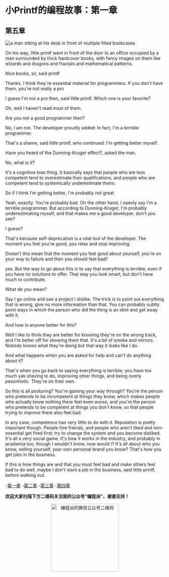 # 小Printf的编程故事：第一章

## 第五章

![a man sitting at his desk in front of multiple filled bookcases](http://ferd.ca/static/img/printf/books.png)


On his way, little printf went in front of the door to an office occupied by a man surrounded by thick hardcover books, with fancy images on them like wizards and dragons and fractals and mathematical patterns.

Nice books, sir, said printf

Thanks. I think they're essential material for programmers. If you don't have them, you're not really a pro

I guess I'm not a pro then, said little printf. Which one is your favorite?

Oh, well I haven't read most of them.

Are you not a good programmer then?

No, I am not. The developer proudly added: In fact, I'm a terrible programmer.

That's a shame, said little printf, who continued: I'm getting better myself.

Have you heard of the Dunning-Kruger effect?, asked the man.

No, what is it?

It's a cognitive bias thing. It basically says that people who are less competent tend to overestimate their qualifications, and people who are competent tend to systemically underestimate theirs.

So if I think I'm getting better, I'm probably not great

Yeah, exactly. You're probably bad. On the other hand, I openly say I'm a terrible programmer. But according to Dunning-Kruger, I'm probably underestimating myself, and that makes me a good developer, don't you see?

I guess?

That's because self-deprecation is a vital tool of the developer. The moment you feel you're good, you relax and stop improving.

Doesn't this mean that the moment you feel good about yourself, you're on your way to failure and then you should feel bad?

yes. But the way to go about this is to say that everything is terrible, even if you have no solutions to offer. That way you look smart, but don't have much to contribute.

What do you mean?

Say I go online and see a project I dislike. The trick is to point out everything that is wrong, give no more information than that. You can probably subtly point ways in which the person who did the thing is an idiot and get away with it.

And how is anyone better for this?

Well I like to think they are better for knowing they're on the wrong track, and I'm better off for showing them that. It's a bit of smoke and mirrors. Nobody knows what they're doing but that way it looks like I do.

And what happens when you are asked for help and can't do anything about it?

That's when you go back to saying everything is terrible; you have too much yak shaving to do, improving other things, and being overly pessimistic. They're on their own.

So this is all posturing? You're gaming your way through? You're the person who pretends to be incompetent at things they know, which makes people who actually know nothing there feel even worse, and you're the person who pretends to be competent at things you don't know, so that people trying to improve there also feel bad.

In any case, competence has very little to do with it. Reputation is pretty important though. People hire friends, and people who aren't liked and non-essential get fired first; try to change the system and you become disliked. It's all a very social game. It's how it works in the industry, and probably in academia too, though I wouldn't know, now would I? It's all about who you know, selling yourself, your own personal brand you know? That's how you get jobs in the business.

If this is how things are and that you must feel bad and make others feel bad to do well, maybe I don't want a job in the business, said little printf, before walking out.

-[第一章](http://codingpy.com/article/the-little-printf-chapter01/)
-[第二章](http://codingpy.com/article/the-little-printf-chapter02/)
-[第三章](http://codingpy.com/article/the-little-printf-chapter03/)
-[第四章](http://codingpy.com/article/the-little-printf-chapter04/)

**欢迎大家扫描下方二维码关注我的公众号“编程派”，谢谢支持！**

<p style="text-align:center">
    <img src="http://codingpy.com/static/images/wechat-of-codingpy.jpg" alt="编程派的微信公众号二维码" style="width:215px;height:215px">
</p>